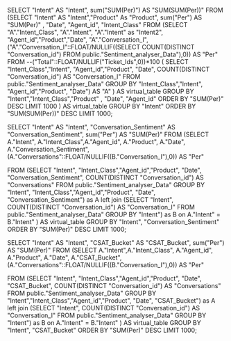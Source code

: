 SELECT "Intent" AS "Intent", sum("SUM(Per)") AS "SUM(SUM(Per))" 
FROM (SELECT "Intent" AS "Intent","Product" As "Product", sum("Per") AS "SUM(Per)" , "Date", "Agent_id", "Intent_Class"
FROM (SELECT
"A"."Intent_Class", "A"."Intent", "A"."Intent" as "Intent2", "Agent_id","Product","Date",
"A"."Conversation_I",
("A"."Conversation_I"::FLOAT/NULLIF((SELECT 
COUNT(DISTINCT "Conversation_id")
FROM public."Sentiment_analyser_Data"),0)) AS "Per"
FROM 
--("Total"::FLOAT/NULLIF("Ticket_Ids",0))*100
(
SELECT 
"Intent_Class","Intent", "Agent_id","Product", "Date",
COUNT(DISTINCT "Conversation_id") AS "Conversation_I"
FROM public."Sentiment_analyser_Data"
GROUP BY 
"Intent_Class","Intent", "Agent_id","Product", "Date") AS "A"
) AS virtual_table GROUP BY "Intent","Intent_Class","Product" , "Date", "Agent_id" ORDER BY "SUM(Per)" DESC 
 LIMIT 1000
) AS virtual_table GROUP BY "Intent" ORDER BY "SUM(SUM(Per))" DESC 
 LIMIT 1000;



SELECT "Intent" AS "Intent", "Conversation_Sentiment" AS "Conversation_Sentiment", sum("Per") AS "SUM(Per)" 
FROM (SELECT  A."Intent", A."Intent_Class",A."Agent_id", A."Product", A."Date", A."Conversation_Sentiment", 
(A."Conversations"::FLOAT/NULLIF((B."Conversation_I"),0)) AS "Per"

FROM 
(SELECT  "Intent", "Intent_Class","Agent_id","Product", "Date", "Conversation_Sentiment", COUNT(DISTINCT "Conversation_id") AS "Conversations"
FROM public."Sentiment_analyser_Data"
GROUP BY "Intent", "Intent_Class","Agent_id","Product", "Date", "Conversation_Sentiment") as A
left join 
(SELECT  "Intent", COUNT(DISTINCT "Conversation_id") AS "Conversation_I"
FROM public."Sentiment_analyser_Data"
GROUP BY "Intent") as B
on A."Intent" = B."Intent"
) AS virtual_table GROUP BY "Intent", "Conversation_Sentiment" ORDER BY "SUM(Per)" DESC 
 LIMIT 1000;



SELECT "Intent" AS "Intent", "CSAT_Bucket" AS "CSAT_Bucket", sum("Per") AS "SUM(Per)" 
FROM (SELECT  A."Intent",A."Intent_Class", A."Agent_id", A."Product", A."Date", A."CSAT_Bucket", 
(A."Conversations"::FLOAT/NULLIF((B."Conversation_I"),0)) AS "Per"

FROM 
(SELECT  "Intent", "Intent_Class","Agent_id","Product", "Date", "CSAT_Bucket", COUNT(DISTINCT "Conversation_id") AS "Conversations"
FROM public."Sentiment_analyser_Data"
GROUP BY "Intent","Intent_Class","Agent_id","Product", "Date", "CSAT_Bucket") as A
left join 
(SELECT  "Intent", COUNT(DISTINCT "Conversation_id") AS "Conversation_I"
FROM public."Sentiment_analyser_Data"
GROUP BY "Intent") as B
on A."Intent" = B."Intent"
) AS virtual_table GROUP BY "Intent", "CSAT_Bucket" ORDER BY "SUM(Per)" DESC 
 LIMIT 1000;
